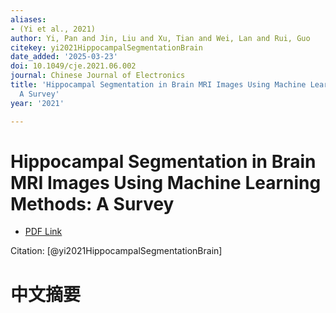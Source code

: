 ```yaml
---
aliases:
- (Yi et al., 2021)
author: Yi, Pan and Jin, Liu and Xu, Tian and Wei, Lan and Rui, Guo
citekey: yi2021HippocampalSegmentationBrain
date_added: '2025-03-23'
doi: 10.1049/cje.2021.06.002
journal: Chinese Journal of Electronics
title: 'Hippocampal Segmentation in Brain MRI Images Using Machine Learning Methods:
  A Survey'
year: '2021'

---
```

# Hippocampal Segmentation in Brain MRI Images Using Machine Learning Methods: A Survey
- [PDF Link](zotero://open-pdf/library/items/A7IFTRHB)

Citation: [@yi2021HippocampalSegmentationBrain]

# 中文摘要
